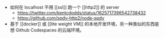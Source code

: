 - 如何在 localhost 不用 [[ssl]] 跑一个 [[http2]] 的 server
	- https://twitter.com/kentcdodds/status/1625717396542738432
	- https://github.com/spdy-http2/node-spdy
- 基于 [[docker]] 或 [[lite weight VM]] 的本地开发环境，另一种类似的东西是想 Github Codespaces 的云端环境。
